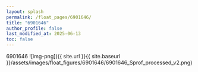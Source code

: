 ```yaml
---
layout: splash
permalink: /float_pages/6901646/
title: "6901646"
author_profile: false
last_modified_at: 2025-06-13
toc: false
---
```

 
6901646
![img-png]({{ site.url }}{{ site.baseurl }}/assets/images/float_figures/6901646/6901646_Sprof_processed_v2.png)